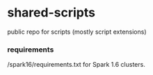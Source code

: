 # shared-scripts
public repo for scripts (mostly script extensions)


### requirements
/spark16/requirements.txt for Spark 1.6 clusters.
